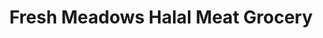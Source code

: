 ---
title: "Fresh Meadows Halal Meat Grocery"
url: /fresh-meadows/fresh-meadows-halal-meat-grocery/
shop: Supermarkt
---